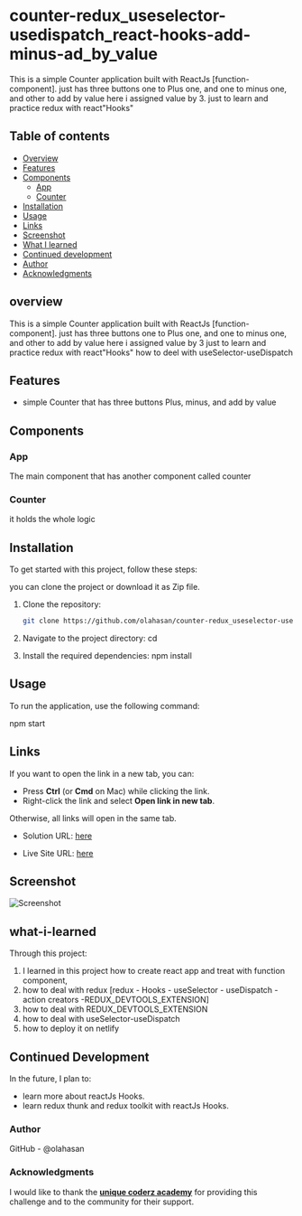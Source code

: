 # counter-redux_useselector-usedispatch_react-hooks-add-minus-ad_by_value 

This is a simple Counter application built with ReactJs [function-component]. just has three buttons one to Plus one, and one to minus one, and other to add by value here i assigned value by 3. just to learn and practice redux with react"Hooks"

## Table of contents

- [Overview](#overview)
- [Features](#Features)
- [Components](#Components)
  - [App](#App)
  - [Counter](#Counter)
- [Installation](#Installation)
- [Usage](#Usage)
- [Links](#Links)
- [Screenshot](#Screenshot)
- [What I learned](#what-i-learned)
- [Continued development](#continued-development)
- [Author](#author)
- [Acknowledgments](#Acknowledgments)


## overview
This is a simple Counter application built with ReactJs [function-component]. 
just has three buttons one to Plus one, and one to minus one, and other to add by value here i assigned value by 3
just to learn and practice redux with react"Hooks"
how to deel with useSelector-useDispatch


## Features
- simple Counter that has three buttons Plus, minus, and add by value

## Components

### App

The main component that has another component called counter 

### Counter
it holds the whole logic


## Installation
To get started with this project, follow these steps:

you can clone the project or download it as Zip file.
1. Clone the repository:
   ```bash
   git clone https://github.com/olahasan/counter-redux_useselector-usedispatch_react-hooks-add-minus-ad_by_value

2. Navigate to the project directory:
   cd <project-directory>

3. Install the required dependencies:
   npm install   


## Usage
To run the application, use the following command:

npm start


## Links

If you want to open the link in a new tab, you can:

- Press **Ctrl** (or **Cmd** on Mac) while clicking the link.
- Right-click the link and select **Open link in new tab**.

Otherwise, all links will open in the same tab.


- Solution URL: [here](https://github.com/olahasan/counter-redux_useselector-usedispatch_react-hooks-add-minus-ad_by_value)

- Live Site URL: [here]()

 ## Screenshot
 
![Screenshot](./public/counter.png)


## what-i-learned
Through this project:
1. I learned in this project how to create react app and treat with function component,
2. how to deal with redux [redux - Hooks - useSelector - useDispatch - action creators -REDUX_DEVTOOLS_EXTENSION]
4. how to deal with REDUX_DEVTOOLS_EXTENSION
5. how to deal with useSelector-useDispatch
6. how to deploy it on netlify

## Continued Development
In the future, I plan to:
- learn more about reactJs Hooks.
- learn redux thunk and redux toolkit with reactJs Hooks.

### Author

GitHub - @olahasan

### Acknowledgments

I would like to thank the **[unique coderz academy](https://www.youtube.com/@UniqueCoderzAcademy)** for providing this challenge and to the community for their support.

